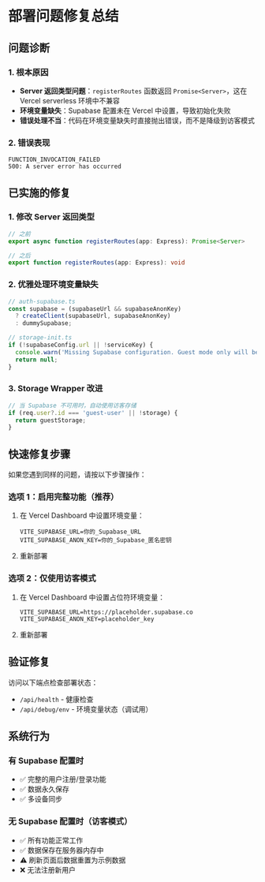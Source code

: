 # 部署问题修复总结

## 问题诊断

### 1. 根本原因
- **Server 返回类型问题**：`registerRoutes` 函数返回 `Promise<Server>`，这在 Vercel serverless 环境中不兼容
- **环境变量缺失**：Supabase 配置未在 Vercel 中设置，导致初始化失败
- **错误处理不当**：代码在环境变量缺失时直接抛出错误，而不是降级到访客模式

### 2. 错误表现
```
FUNCTION_INVOCATION_FAILED
500: A server error has occurred
```

## 已实施的修复

### 1. 修改 Server 返回类型
```typescript
// 之前
export async function registerRoutes(app: Express): Promise<Server>

// 之后
export function registerRoutes(app: Express): void
```

### 2. 优雅处理环境变量缺失
```typescript
// auth-supabase.ts
const supabase = (supabaseUrl && supabaseAnonKey) 
  ? createClient(supabaseUrl, supabaseAnonKey) 
  : dummySupabase;

// storage-init.ts
if (!supabaseConfig.url || !serviceKey) {
  console.warn('Missing Supabase configuration. Guest mode only will be available.');
  return null;
}
```

### 3. Storage Wrapper 改进
```typescript
// 当 Supabase 不可用时，自动使用访客存储
if (req.user?.id === 'guest-user' || !storage) {
  return guestStorage;
}
```

## 快速修复步骤

如果您遇到同样的问题，请按以下步骤操作：

### 选项 1：启用完整功能（推荐）
1. 在 Vercel Dashboard 中设置环境变量：
   ```
   VITE_SUPABASE_URL=你的_Supabase_URL
   VITE_SUPABASE_ANON_KEY=你的_Supabase_匿名密钥
   ```
2. 重新部署

### 选项 2：仅使用访客模式
1. 在 Vercel Dashboard 中设置占位符环境变量：
   ```
   VITE_SUPABASE_URL=https://placeholder.supabase.co
   VITE_SUPABASE_ANON_KEY=placeholder_key
   ```
2. 重新部署

## 验证修复

访问以下端点检查部署状态：
- `/api/health` - 健康检查
- `/api/debug/env` - 环境变量状态（调试用）

## 系统行为

### 有 Supabase 配置时
- ✅ 完整的用户注册/登录功能
- ✅ 数据永久保存
- ✅ 多设备同步

### 无 Supabase 配置时（访客模式）
- ✅ 所有功能正常工作
- ✅ 数据保存在服务器内存中
- ⚠️ 刷新页面后数据重置为示例数据
- ❌ 无法注册新用户